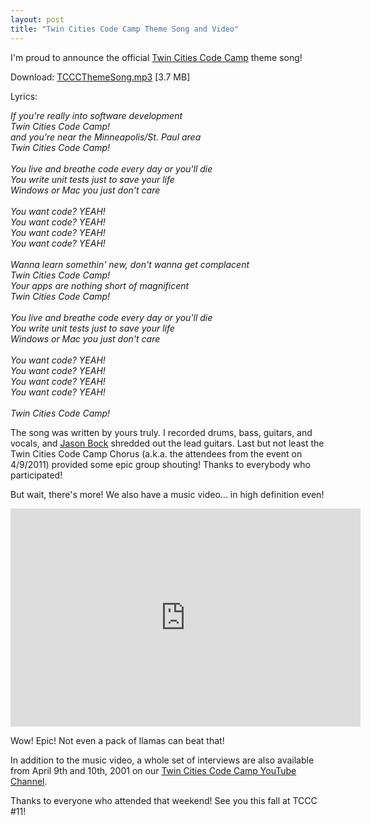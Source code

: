 ```yaml
---
layout: post
title: "Twin Cities Code Camp Theme Song and Video"
---
```


<p>I'm proud to announce the official <a href="http://www.twincitiescodecamp">Twin Cities Code Camp</a> theme song!</p>
<p>Download: <a href="http://kindohm.com/files/TCCCThemeSong.mp3">TCCCThemeSong.mp3</a> [3.7 MB]</p>
<p>Lyrics:</p>
<p><em>If you're really into software development<br/> Twin Cities Code Camp!<br/> and you're near the Minneapolis/St. Paul area<br/> Twin Cities Code Camp!<br/> <br/> You live and breathe code every day or you'll die<br/> You write unit tests just to save your life<br/> Windows or Mac you just don't care<br/> <br/> You want code? YEAH!<br/> You want code? YEAH!<br/> You want code? YEAH!<br/> You want code? YEAH!<br/> <br/> Wanna learn somethin' new, don't wanna get complacent<br/> Twin Cities Code Camp!<br/> Your apps are nothing short of magnificent<br/> Twin Cities Code Camp!<br/> <br/> You live and breathe code every day or you'll die<br/> You write unit tests just to save your life<br/> Windows or Mac you just don't care<br/> <br/> You want code? YEAH!<br/> You want code? YEAH!<br/> You want code? YEAH!<br/> You want code? YEAH!<br/> <br/> Twin Cities Code Camp!<br/> </em></p>
<p>The song was written by yours truly. I recorded drums, bass, guitars, and vocals, and  <a href="http://www.jasonbock.net">Jason Bock</a> shredded out the lead guitars. Last but not least the Twin Cities Code Camp Chorus (a.k.a. the attendees from the event on 4/9/2011) provided some epic group shouting! Thanks to everybody who participated!</p>
<p>But wait, there's more! We also have a music video... in high definition even!</p>
<iframe width="560" height="349" src="http://www.youtube.com/embed/L1Q1gw8fhUE" frameborder="0"> </iframe>
<p>Wow! Epic! Not even a pack of llamas can beat that!</p>
<p>In addition to the music video, a whole set of interviews are also available from April 9th and 10th, 2001 on our <a href="http://www.youtube.com/user/TwinCitiesCodeCamp">Twin Cities Code Camp YouTube Channel</a>.</p>
<p>Thanks to everyone who attended that weekend! See you this fall at TCCC #11!</p>

